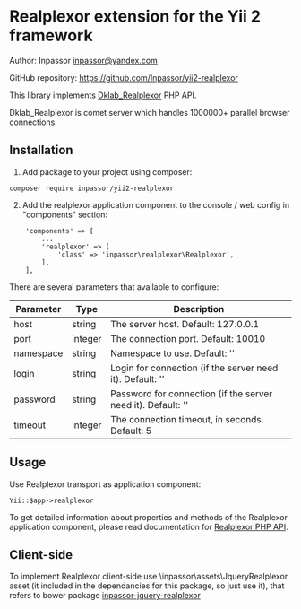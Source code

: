 Realplexor extension for the Yii 2 framework
============================================

Author: Inpassor <inpassor@yandex.com>

GitHub repository: https://github.com/Inpassor/yii2-realplexor

This library implements
[Dklab_Realplexor](https://github.com/DmitryKoterov/dklab_realplexor)
PHP API.

Dklab_Realplexor is comet server which handles 1000000+ parallel
browser connections.

## Installation

1) Add package to your project using composer:
```
composer require inpassor/yii2-realplexor
```

2) Add the realplexor application component to the console / web config in "components" section:
```
    'components' => [
        ...
        'realplexor' => [
            'class' => 'inpassor\realplexor\Realplexor',
        ],
    ],
```
There are several parameters that available to configure:

Parameter | Type | Description
--- | --- | ---
host | string | The server host. Default: 127.0.0.1
port | integer | The connection port. Default: 10010
namespace | string | Namespace to use. Default: ''
login | string | Login for connection (if the server need it). Default: ''
password | string | Password for connection (if the server need it). Default: ''
timeout | integer | The connection timeout, in seconds. Default: 5

## Usage

Use Realplexor transport as application component:
```
Yii::$app->realplexor
```

To get detailed information about properties and methods of the Realplexor
application component, please read documentation for [Realplexor PHP API](https://github.com/Inpassor/realplexor).

## Client-side

To implement Realplexor client-side use \inpassor\assets\JqueryRealplexor
asset (it included in the dependancies for this package, so just use it),
that refers to bower package
[inpassor-jquery-realplexor](https://github.com/Inpassor/jquery-realplexor)
